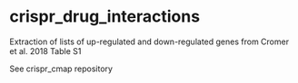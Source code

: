# crispr_drug_interactions
Extraction of lists of up-regulated and down-regulated genes from Cromer et al. 2018 Table S1

See crispr_cmap repository
